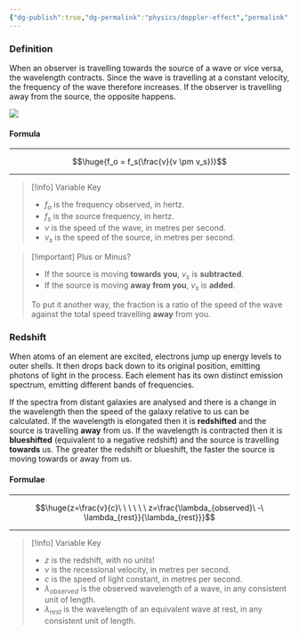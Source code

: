 ```yaml
---
{"dg-publish":true,"dg-permalink":"physics/doppler-effect","permalink":"/physics/doppler-effect/"}
---
```



### Definition

When an observer is travelling towards the source of a wave or vice versa, the wavelength contracts. Since the wave is travelling at a constant velocity, the frequency of the wave therefore increases. If the observer is travelling away from the source, the opposite happens.

![](https://imagine.gsfc.nasa.gov/features/yba/M31_velocity/spectrum/images/doppler_shift_light.png)

#### Formula

---

$$\huge{f_o = f_s(\frac{v}{v \pm v_s})}$$

---

> [!info] Variable Key
> 
> - $f_o$ is the frequency observed, in hertz.
> - $f_s$ is the source frequency, in hertz.
> - $v$ is the speed of the wave, in metres per second.
> - $v_s$ is the speed of the source, in metres per second.

> [!important] Plus or Minus?
> - If the source is moving **towards you**, $v_s$ is **subtracted**.
> - If the source is moving **away from you**, $v_s$ is **added**.
> 
> To put it another way, the fraction is a ratio of the speed of the wave against the total speed travelling **away** from you.

### Redshift
When atoms of an element are excited, electrons jump up energy levels to outer shells. It then drops back down to its original position, emitting photons of light in the process. Each element has its own distinct emission spectrum, emitting different bands of frequencies.

If the spectra from distant galaxies are analysed and there is a change in the wavelength then the speed of the galaxy relative to us can be calculated. If the wavelength is elongated then it is **redshifted** and the source is travelling **away** from us. If the wavelength is contracted then it is **blueshifted** (equivalent to a negative redshift) and the source is travelling **towards** us. The greater the redshift or blueshift, the faster the source is moving towards or away from us.

#### Formulae

---

$$\huge{z=\frac{v}{c}\ \ \ \ \ \ z=\frac{\lambda_{observed}\ -\ \lambda_{rest}}{\lambda_{rest}}}$$

---

> [!info] Variable Key
> 
> - $z$ is the redshift, with no units!
> - $v$ is the recessional velocity, in metres per second.
> - $c$ is the speed of light constant, in metres per second.
> - $\lambda_{observed}$ is the observed wavelength of a wave, in any consistent unit of length.
> - $\lambda_{rest}$ is the wavelength of an equivalent wave at rest, in any consistent unit of length.
